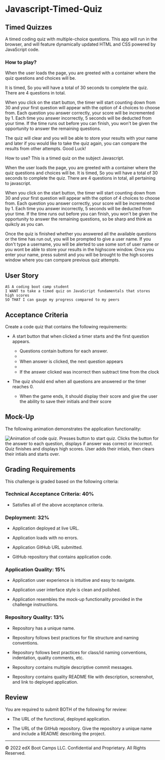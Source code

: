 # Javascript-Timed-Quiz

## Timed Quizzes

A timed coding quiz with multiple-choice questions. This app will run in the browser, and will feature dynamically updated HTML and CSS powered by JavaScript code. 

### How to play?

When the user loads the page, you are greeted with a container where the quiz questions and choices will be. 

It is timed, So you will have a total of 30 seconds to complete the quiz. There are 4 questions in total.

When you click on the start button, the timer will start counting down from 30 and your first question will appear with the option of 4 choices to choose from. Each question you answer correctly, your score will be incremented by 1. Each time you answer incorrectly, 5 seconds will be deducted from your time. If the time runs out before you can finish, you won't be given the opportunity to answer the remaining questions.

The quiz will clear and you will be able to store your results with your name and later if you would like to take the quiz again, you can compare the results from other attempts. Good Luck!

How to use?
This is a timed quiz on the subject Javascript.

When the user loads the page, you are greeted with a container where the quiz questions and choices will be. It is timed, So you will have a total of 30 seconds to complete the quiz. There are 4 questions in total, all pertaining to javascript.

When you click on the start button, the timer will start counting down from 30 and your first question will appear with the option of 4 choices to choose from. Each question you answer correctly, your score will be incremented by 1. Each time you answer incorrectly, 5 seconds will be deducted from your time. If the time runs out before you can finish, you won't be given the opportunity to answer the remaining questions, so be sharp and think as quikcly as you can.

Once the quiz is finished whether you answered all the available questions or the time has run out, you will be prompted to give a user name. If you don't type a username, you will be alerted to use some sort of user name or you wont be able to store your results in the highscore window. Once you enter your name, press submit and you will be brought to the high scores window where you can compare previous quiz attempts.

## User Story

```
AS A coding boot camp student
I WANT to take a timed quiz on JavaScript fundamentals that stores high scores
SO THAT I can gauge my progress compared to my peers
```

## Acceptance Criteria

Create a code quiz that contains the following requirements:

* A start button that when clicked a timer starts and the first question appears.
 
  * Questions contain buttons for each answer.
  * 
  * When answer is clicked, the next question appears
  * 
  * If the answer clicked was incorrect then subtract time from the clock

* The quiz should end when all questions are answered or the timer reaches 0.

  * When the game ends, it should display their score and give the user the ability to save their initials and their score
  
## Mock-Up

The following animation demonstrates the application functionality:

![Animation of code quiz. Presses button to start quiz. Clicks the button for the answer to each question, displays if answer was correct or incorrect. Quiz finishes and displays high scores. User adds their intials, then clears their intials and starts over.](./assets/08-web-apis-challenge-demo.gif)

## Grading Requirements

This challenge is graded based on the following criteria: 

### Technical Acceptance Criteria: 40%

* Satisfies all of the above acceptance criteria.

### Deployment: 32%

* Application deployed at live URL.

* Application loads with no errors.

* Application GitHub URL submitted.

* GitHub repository that contains application code.

### Application Quality: 15%

* Application user experience is intuitive and easy to navigate.

* Application user interface style is clean and polished.

* Application resembles the mock-up functionality provided in the challenge instructions.

### Repository Quality: 13%

* Repository has a unique name.

* Repository follows best practices for file structure and naming conventions.

* Repository follows best practices for class/id naming conventions, indentation, quality comments, etc.

* Repository contains multiple descriptive commit messages.

* Repository contains quality README file with description, screenshot, and link to deployed application.


## Review

You are required to submit BOTH of the following for review:

* The URL of the functional, deployed application.

* The URL of the GitHub repository. Give the repository a unique name and include a README describing the project.

---
© 2022 edX Boot Camps LLC. Confidential and Proprietary. All Rights Reserved.
